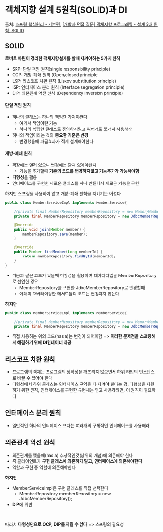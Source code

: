 # 객체지향 설계 5원칙(SOLID)과 DI

출처: [스프링 핵심원리 - 기본편](https://www.inflearn.com/course/%EC%8A%A4%ED%94%84%EB%A7%81-%ED%95%B5%EC%8B%AC-%EC%9B%90%EB%A6%AC-%EA%B8%B0%EB%B3%B8%ED%8E%B8/dashboard),  [[개발자 면접 질문] 객체지향 프로그래밍 - 설계 5대 원칙, SOLID](https://www.youtube.com/watch?v=KO2xdqOZSAs)

## SOLID

 **로버트 마틴이 정리한 객체지향설계를 할때 지켜야하는 5가지 원칙**
 
* SRP: 단일 책임 원칙(single responsibility principle)
* OCP: 개방-폐쇄 원칙 (Open/closed principle)
* LSP: 리스코프 치환 원칙 (Liskov substitution principle)
* ISP: 인터페이스 분리 원칙 (Interface segregation principle)
* DIP: 의존관계 역전 원칙 (Dependency inversion principle)

#### 단일 책임 원칙

* 하나의 클래스는 하나의 책임만 가져야한다
  * 여기서 책임이란 기능
  * 하나의 복잡한 클래스로 정의하지말고 여러개로 쪼개서 사용해라
* 하나의 책임이라는 것의 **중요한 기준은 변경**
  * 변경했을때 파급효과가 적게 설계해야한다

#### 개방-폐쇄 원칙

* 확장에는 열려 있으나 변경에는 닫혀 있어야한다
  * 기능을 추가할때 **기존의 코드를 변경하지않고 기능추가가 가능해야함**
* **다형성**을 활용
* 인터페이스를 구현한 새로운 클래스를 하나 만들어서 새로운 기능을 구현

하지만 스프링을 사용하지 않고 개방-폐쇄 원칙을 지키기는 어렵다

```java
public class MemberServiceImpl implements MemberService{

    //private final MemberRepository memberRepository = new MemoryMemberRepository();
    private final MemberRepository memberRepository = new JdbcMemberRepository();

    @Override
    public void join(Member member) {
        memberRepository.save(member);
    }

    @Override
    public Member findMember(Long memberId) {
        return memberRepository.findById(memberId);
    }
}
```

* 다음과 같은 코드가 있을때 다형성을 활용하여 데이터타입을 MemberRepository로 선언한 경우
  * MemberRepository를 구현한 JdbcMemberRepository로 변경할때
  * 아래의 오버라이딩한 메서드들의 코드는 변경되지 않는다

**하지만**
 
```java
public class MemberServiceImpl implements MemberService{

    //private final MemberRepository memberRepository = new MemoryMemberRepository();
    private final MemberRepository memberRepository = new JdbcMemberRepository();

```

* 직접 사용하는 위의 코드(has a)는 변경이 되어야함 => **이러한 문제점을 스프링해서 해결하기 위해 DI컨테이너 제공**

## 리스코프 치환 원칙

* 프로그램의 객체는 프로그램의 정확성을 깨뜨리지 않으면서 하위 타입의 인스턴스로 바꿀 수 있어야 한다
* 다형성에서 하위 클래스는 인터페이스 규약을 다 지켜야 한다는 것, 다형성을 지원하기 위한 원칙, 인터페이스를 구현한 구현체는 믿고 사용하려면, 이 원칙이 필요하다

## 인터페이스 분리 원칙

* 일반적인 하나의 인터페이스 보다는 여러개의 구체적인 인터페이스를 사용해라

## 의존관계 역전 원칙

* 의존관계를 맺을때(has a) 추상적인것(상위의 개념)에 의존해야 한다
* 즉 클라이언트가 **구현 클래스에 의존하지 말고, 인터페이스에 의존해야한다**
* 역할과 구현 중 역할에 의존해야한다

**하지만**

* MemberServiceImpl은 구현 클래스를 직접 선택한다
  * MemberRepository memberRepository = new JdbcMemberRepository();
* **DIP**에 위반

<br>

따라서 **다형성만으로 OCP, DIP를 지킬 수 없다** => 스프링의 필요성
 

